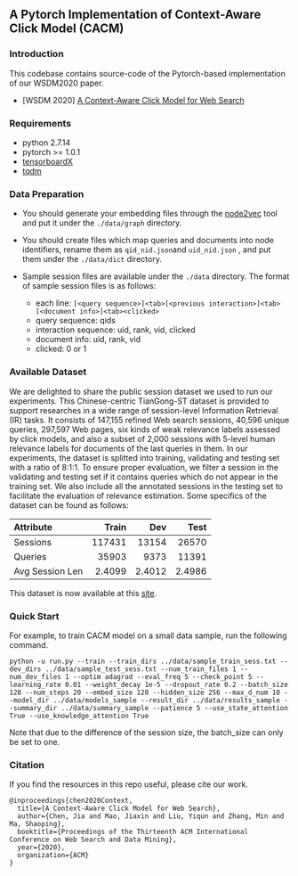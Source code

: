 ## A Pytorch Implementation of Context-Aware Click Model (CACM)

### Introduction

This codebase contains source-code of the Pytorch-based implementation of our WSDM2020 paper.
  - [WSDM 2020] [A Context-Aware Click Model for Web Search](https://dl.acm.org/doi/10.1145/3336191.3371819)

### Requirements

* python 2.7.14
* pytorch >= 1.0.1
* [tensorboardX](https://pypi.python.org/pypi/tensorboardX)
* [tqdm](https://pypi.org/project/tqdm/)


### Data Preparation
- You should generate your embedding files through the [node2vec](https://github.com/snap-stanford/snap/tree/master/examples/node2vec) tool and put it under the ```./data/graph``` directory.
- You should create files which map queries and documents into node identifiers, rename them as ```qid_nid.json```and  ```uid_nid.json``` , and put them under the ```./data/dict``` directory.
- Sample session files are available under the ```./data``` directory. The format of sample session files is as follows:

    - each line: ```[<query sequence>]<tab>[<previous interaction>]<tab>[<document info>]<tab><clicked>```
    - query sequence: qids
    - interaction sequence: uid, rank, vid, clicked
    - document info: uid, rank, vid
    - clicked: 0 or 1


### Available Dataset

We are delighted to share the public session dataset we used to run our experiments. This Chinese-centric TianGong-ST dataset is provided to support researches in a wide range of session-level Information Retrieval (IR) tasks. It consists of 147,155 refined Web search sessions, 40,596 unique queries, 297,597 Web pages, six kinds of weak relevance labels assessed by click models, and also a subset of 2,000 sessions with 5-level human relevance labels for documents of the last queries in them. In our experiments, the dataset is splitted into training, validating and testing set with a ratio of 8:1:1. To ensure proper evaluation, we filter a session in the validating and testing set if it contains queries which do not appear in the training set. We also include all the annotated sessions in the testing set to facilitate the evaluation of relevance estimation. Some specifics of the dataset can be found as follows:

| Attribute           |   Train |  Dev   |   Test |
| :--- | ---: | ---: | ---: |
| Sessions            |  117431 | 13154  |  26570 |
| Queries             | 35903 | 9373 | 11391 |
| Avg Session Len     |    2.4099 |  2.4012  |   2.4986 |

This dataset is now available at this [site](http://www.thuir.cn/tiangong-st/).


### Quick Start

For example, to train CACM model on a small data sample, run the following command.

```
python -u run.py --train --train_dirs ../data/sample_train_sess.txt --dev_dirs ../data/sample_test_sess.txt --num_train_files 1 --num_dev_files 1 --optim adagrad --eval_freq 5 --check_point 5 --learning_rate 0.01 --weight_decay 1e-5 --dropout_rate 0.2 --batch_size 128 --num_steps 20 --embed_size 128 --hidden_size 256 --max_d_num 10 --model_dir ../data/models_sample --result_dir ../data/results_sample --summary_dir ../data/summary_sample --patience 5 --use_state_attention True --use_knowledge_attention True
```

Note that due to the difference of the session size, the batch_size can only be set to one.


### Citation

If you find the resources in this repo useful, please cite our work.

```
@inproceedings{chen2020Context,
  title={A Context-Aware Click Model for Web Search},
  author={Chen, Jia and Mao, Jiaxin and Liu, Yiqun and Zhang, Min and Ma, Shaoping},
  booktitle={Proceedings of the Thirteenth ACM International Conference on Web Search and Data Mining},
  year={2020},
  organization={ACM}
}
```
